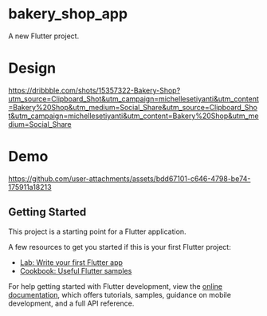 # bakery_shop_app

A new Flutter project.

# Design
https://dribbble.com/shots/15357322-Bakery-Shop?utm_source=Clipboard_Shot&utm_campaign=michellesetiyanti&utm_content=Bakery%20Shop&utm_medium=Social_Share&utm_source=Clipboard_Shot&utm_campaign=michellesetiyanti&utm_content=Bakery%20Shop&utm_medium=Social_Share

# Demo
https://github.com/user-attachments/assets/bdd67101-c646-4798-be74-175911a18213
## Getting Started

This project is a starting point for a Flutter application.

A few resources to get you started if this is your first Flutter project:

- [Lab: Write your first Flutter app](https://docs.flutter.dev/get-started/codelab)
- [Cookbook: Useful Flutter samples](https://docs.flutter.dev/cookbook)

For help getting started with Flutter development, view the
[online documentation](https://docs.flutter.dev/), which offers tutorials,
samples, guidance on mobile development, and a full API reference.
